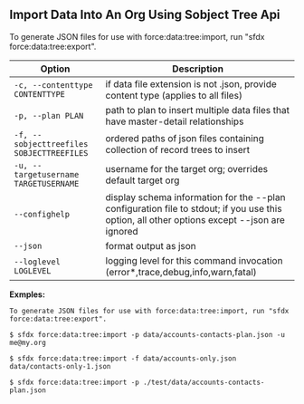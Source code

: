 ## Import Data Into An Org Using Sobject Tree Api

To generate JSON files for use with force:data:tree:import, run "sfdx force:data:tree:export".



Option | Description
--- | --- 
```-c, --contenttype CONTENTTYPE``` | if data file extension is not .json, provide content type (applies to all files)
```-p, --plan PLAN``` | path to plan to insert multiple data files that have master-detail relationships
```-f, --sobjecttreefiles SOBJECTTREEFILES``` | ordered paths of json files containing collection of record trees to insert
```-u, --targetusername TARGETUSERNAME``` | username for the target org; overrides default target org
```--confighelp``` | display schema information for the --plan configuration file to stdout; if you use this option, all other options except --json are ignored
```--json``` | format output as json
```--loglevel LOGLEVEL``` | logging level for this command invocation (error*,trace,debug,info,warn,fatal)


__Exmples:__ 

```
To generate JSON files for use with force:data:tree:import, run "sfdx force:data:tree:export".

$ sfdx force:data:tree:import -p data/accounts-contacts-plan.json -u me@my.org

$ sfdx force:data:tree:import -f data/accounts-only.json data/contacts-only-1.json

$ sfdx force:data:tree:import -p ./test/data/accounts-contacts-plan.json

```

